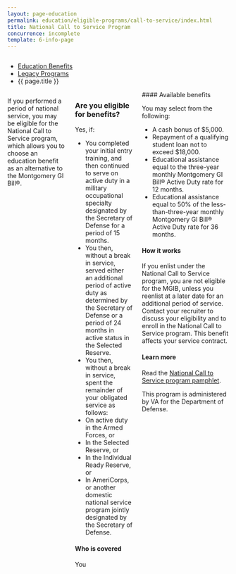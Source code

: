 ```yaml
---
layout: page-education
permalink: education/eligible-programs/call-to-service/index.html
title: National Call to Service Program
concurrence: incomplete
template: 6-info-page
---
```


<div class="splash" markdown="0">
<div class="row" markdown="0">
<div class="small-12 columns" markdown="0">

<ul class="breadcrumbs" role="menubar" aria-label="Primary">
<li class="parent"><a href="{{ site.url }}/education/">Education Benefits</a></li>
<li class="parent"><a href="{{ site.url }}/education/eligible-programs/">Legacy Programs</a></li>
<li class="active">{{ page.title }}</li>
</ul>

</div>
</div>
</div>

<div class="main" role="main" markdown="0">

<!--<div class="action-bar">
  <div class="row">
    <div class="small-12 columns">

    </div>
  </div>  
</div>-->

<div class="section one" markdown="0">
<div class="primary" markdown="0">
<div class="row" markdown="0">
<div class="small-12 columns" markdown="1">
<div markdown="1">

If you performed a period of national service, you may be eligible for the National Call to Service program, which allows you to choose an education benefit as an alternative to the Montgomery GI Bill®.

</div>

<div class="call-out" markdown="1">

### Are you eligible for benefits?

Yes, if:

-	You completed your initial entry training, and then continued to serve on active duty in a military occupational specialty designated by the Secretary of Defense for a period of 15 months.
-	You then, without a break in service, served either an additional period of active duty as determined by the Secretary of Defense or a period of 24 months in active status in the Selected Reserve.
-	You then, without a break in service, spent the remainder of your obligated service as follows:
  - On active duty in the Armed Forces, or
  - In the Selected Reserve, or
  -	In the Individual Ready Reserve, or
  -	In AmeriCorps, or another domestic national service program jointly designated by the Secretary of Defense.

#### Who is covered

You
</div>
<div markdown="1">
#### Available benefits

You may select from the following:

-	A cash bonus of $5,000.
-	Repayment of a qualifying student loan not to exceed $18,000.
-	Educational assistance equal to the three-year monthly Montgomery GI Bill® Active Duty rate for 12 months.
-	Educational assistance equal to 50% of the less-than-three-year monthly Montgomery GI Bill® Active Duty rate for 36 months.

#### How it works

If you enlist under the National Call to Service program, you are not eligible for the MGIB, unless you reenlist at a later date for an additional period of service. Contact your recruiter to discuss your eligibility and to enroll in the National Call to Service program. This benefit affects your service contract.

#### Learn more

Read the [National Call to Service program pamphlet](http://www.benefits.va.gov/gibill/docs/pamphlets/summary-of-national-call-to-service-program.pdf).


This program is administered by VA for the Department of Defense.

</div>
</div>


</div>
</div>
</div>


</div>
